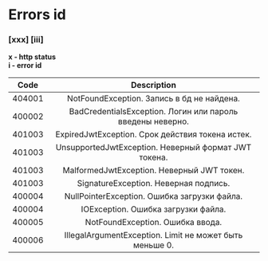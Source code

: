 # Errors id

### [xxx] [iii]
**x - http status**    
**i - error id**  

|  Code  	|                            Description                           	|
|:------:	|:----------------------------------------------------------------:	|
| 404001 	| NotFoundException. Запись в бд не найдена.                       	|
| 400002 	| BadCredentialsException. Логин или пароль введены неверно.       	|
| 401003 	| ExpiredJwtException. Срок действия токена истек.                 	|
| 401003 	| UnsupportedJwtException. Неверный формат JWT токена.             	|
| 401003 	| MalformedJwtException. Неверный JWT токен.                       	|
| 401003 	| SignatureException. Неверная подпись.                            	|
| 400004 	| NullPointerException. Ошибка загрузки файла.                      |
| 400004 	| IOException. Ошибка загрузки файла.                              	|
| 400005 	| NotFoundException. Ошибка ввода.                       	        |
| 400006 	| IllegalArgumentException. Limit не может быть меньше 0.           |
